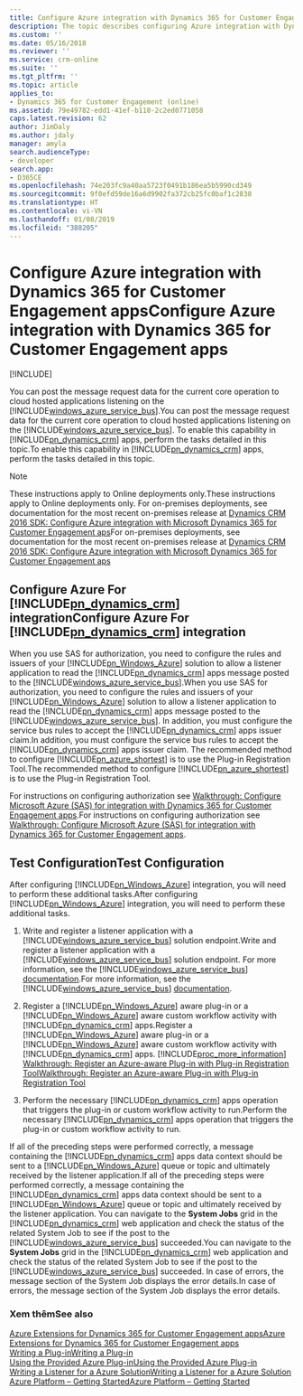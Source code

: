 ```yaml
---
title: Configure Azure integration with Dynamics 365 for Customer Engagement apps (Developer Guide for Dynamics 365 for Customer Engagement apps) | MicrosoftDocs
description: The topic describes configuring Azure integration with Dynamics 365 for Customer Engagement apps.
ms.custom: ''
ms.date: 05/16/2018
ms.reviewer: ''
ms.service: crm-online
ms.suite: ''
ms.tgt_pltfrm: ''
ms.topic: article
applies_to:
- Dynamics 365 for Customer Engagement (online)
ms.assetid: 79e49782-edd1-41ef-b110-2c2ed0771058
caps.latest.revision: 62
author: JimDaly
ms.author: jdaly
manager: amyla
search.audienceType:
- developer
search.app:
- D365CE
ms.openlocfilehash: 74e203fc9a40aa5723f0491b186ea5b5990cd349
ms.sourcegitcommit: 9f0efd59de16a6d9902fa372cb25fc0baf1c2838
ms.translationtype: HT
ms.contentlocale: vi-VN
ms.lasthandoff: 01/08/2019
ms.locfileid: "388205"
---
```

# <a name="configure-azure-integration-with-dynamics-365-for-customer-engagement-apps"></a><span data-ttu-id="0a917-103">Configure Azure integration with Dynamics 365 for Customer Engagement apps</span><span class="sxs-lookup"><span data-stu-id="0a917-103">Configure Azure integration with Dynamics 365 for Customer Engagement apps</span></span>

[!INCLUDE[](../includes/cc_applies_to_update_9_0_0.md)]

<span data-ttu-id="0a917-104">You can post the message request data for the current core operation to cloud hosted applications listening on the [!INCLUDE[windows_azure_service_bus](../includes/windows-azure-service-bus.md)].</span><span class="sxs-lookup"><span data-stu-id="0a917-104">You can post the message request data for the current core operation to cloud hosted applications listening on the [!INCLUDE[windows_azure_service_bus](../includes/windows-azure-service-bus.md)].</span></span> <span data-ttu-id="0a917-105">To enable this capability in [!INCLUDE[pn_dynamics_crm](../includes/pn-dynamics-crm.md)] apps, perform the tasks detailed in this topic.</span><span class="sxs-lookup"><span data-stu-id="0a917-105">To enable this capability in [!INCLUDE[pn_dynamics_crm](../includes/pn-dynamics-crm.md)] apps, perform the tasks detailed in this topic.</span></span>  

> [!NOTE]
> <span data-ttu-id="0a917-106">These instructions apply to Online deployments only.</span><span class="sxs-lookup"><span data-stu-id="0a917-106">These instructions apply to Online deployments only.</span></span> <span data-ttu-id="0a917-107">For on-premises deployments, see documentation for the most recent on-premises release at [Dynamics CRM 2016 SDK: Configure Azure integration with Microsoft Dynamics 365 for Customer Engagement aps](https://msdn.microsoft.com/library/gg309340.aspx)</span><span class="sxs-lookup"><span data-stu-id="0a917-107">For on-premises deployments, see documentation for the most recent on-premises release at [Dynamics CRM 2016 SDK: Configure Azure integration with Microsoft Dynamics 365 for Customer Engagement aps](https://msdn.microsoft.com/library/gg309340.aspx)</span></span>
  

<a name="bkmk_configureappfabric"></a>
   
## <a name="configure-azure-for-includepndynamicscrmincludespn-dynamics-crmmd-integration"></a><span data-ttu-id="0a917-108">Configure Azure For [!INCLUDE[pn_dynamics_crm](../includes/pn-dynamics-crm.md)] integration</span><span class="sxs-lookup"><span data-stu-id="0a917-108">Configure Azure For [!INCLUDE[pn_dynamics_crm](../includes/pn-dynamics-crm.md)] integration</span></span>

<span data-ttu-id="0a917-109">When you use SAS for authorization, you need to configure the rules and issuers of your [!INCLUDE[pn_Windows_Azure](../includes/pn-windows-azure.md)] solution to allow a listener application to read the [!INCLUDE[pn_dynamics_crm](../includes/pn-dynamics-crm.md)] apps message posted to the [!INCLUDE[windows_azure_service_bus](../includes/windows-azure-service-bus.md)].</span><span class="sxs-lookup"><span data-stu-id="0a917-109">When you use SAS for authorization, you need to configure the rules and issuers of your [!INCLUDE[pn_Windows_Azure](../includes/pn-windows-azure.md)] solution to allow a listener application to read the [!INCLUDE[pn_dynamics_crm](../includes/pn-dynamics-crm.md)] apps message posted to the [!INCLUDE[windows_azure_service_bus](../includes/windows-azure-service-bus.md)].</span></span> <span data-ttu-id="0a917-110">In addition, you must configure the service bus rules to accept the [!INCLUDE[pn_dynamics_crm](../includes/pn-dynamics-crm.md)] apps issuer claim.</span><span class="sxs-lookup"><span data-stu-id="0a917-110">In addition, you must configure the service bus rules to accept the [!INCLUDE[pn_dynamics_crm](../includes/pn-dynamics-crm.md)] apps issuer claim.</span></span> <span data-ttu-id="0a917-111">The recommended method to configure [!INCLUDE[pn_azure_shortest](../includes/pn-azure-shortest.md)] is to use the Plug-in Registration Tool.</span><span class="sxs-lookup"><span data-stu-id="0a917-111">The recommended method to configure [!INCLUDE[pn_azure_shortest](../includes/pn-azure-shortest.md)] is to use the Plug-in Registration Tool.</span></span>  
  
<span data-ttu-id="0a917-112">For instructions on configuring authorization see [Walkthrough: Configure Microsoft Azure (SAS) for integration with Dynamics 365 for Customer Engagement apps](walkthrough-configure-azure-sas-integration.md).</span><span class="sxs-lookup"><span data-stu-id="0a917-112">For instructions on configuring authorization see [Walkthrough: Configure Microsoft Azure (SAS) for integration with Dynamics 365 for Customer Engagement apps](walkthrough-configure-azure-sas-integration.md).</span></span>  

## <a name="test-configuration"></a><span data-ttu-id="0a917-113">Test Configuration</span><span class="sxs-lookup"><span data-stu-id="0a917-113">Test Configuration</span></span>

<span data-ttu-id="0a917-114">After configuring [!INCLUDE[pn_Windows_Azure](../includes/pn-windows-azure.md)] integration, you will need to perform these additional tasks.</span><span class="sxs-lookup"><span data-stu-id="0a917-114">After configuring [!INCLUDE[pn_Windows_Azure](../includes/pn-windows-azure.md)] integration, you will need to perform these additional tasks.</span></span>  
  
1. <span data-ttu-id="0a917-115">Write and register a listener application with a [!INCLUDE[windows_azure_service_bus](../includes/windows-azure-service-bus.md)] solution endpoint.</span><span class="sxs-lookup"><span data-stu-id="0a917-115">Write and register a listener application with a [!INCLUDE[windows_azure_service_bus](../includes/windows-azure-service-bus.md)] solution endpoint.</span></span> <span data-ttu-id="0a917-116">For more information, see the [!INCLUDE[windows_azure_service_bus](../includes/windows-azure-service-bus.md)] [documentation](https://azure.microsoft.com/en-us/documentation/articles/service-bus-fundamentals-hybrid-solutions/).</span><span class="sxs-lookup"><span data-stu-id="0a917-116">For more information, see the [!INCLUDE[windows_azure_service_bus](../includes/windows-azure-service-bus.md)] [documentation](https://azure.microsoft.com/en-us/documentation/articles/service-bus-fundamentals-hybrid-solutions/).</span></span>  
  
2. <span data-ttu-id="0a917-117">Register a [!INCLUDE[pn_Windows_Azure](../includes/pn-windows-azure.md)] aware plug-in or a [!INCLUDE[pn_Windows_Azure](../includes/pn-windows-azure.md)] aware custom workflow activity with [!INCLUDE[pn_dynamics_crm](../includes/pn-dynamics-crm.md)] apps.</span><span class="sxs-lookup"><span data-stu-id="0a917-117">Register a [!INCLUDE[pn_Windows_Azure](../includes/pn-windows-azure.md)] aware plug-in or a [!INCLUDE[pn_Windows_Azure](../includes/pn-windows-azure.md)] aware custom workflow activity with [!INCLUDE[pn_dynamics_crm](../includes/pn-dynamics-crm.md)] apps.</span></span> [!INCLUDE[proc_more_information](../includes/proc-more-information.md)] <span data-ttu-id="0a917-118">[Walkthrough: Register an Azure-aware Plug-in with Plug-in Registration Tool](walkthrough-register-azure-aware-plug-in-using-plug-in-registration-tool.md)</span><span class="sxs-lookup"><span data-stu-id="0a917-118">[Walkthrough: Register an Azure-aware Plug-in with Plug-in Registration Tool](walkthrough-register-azure-aware-plug-in-using-plug-in-registration-tool.md)</span></span>  
  
3. <span data-ttu-id="0a917-119">Perform the necessary [!INCLUDE[pn_dynamics_crm](../includes/pn-dynamics-crm.md)] apps operation that triggers the plug-in or custom workflow activity to run.</span><span class="sxs-lookup"><span data-stu-id="0a917-119">Perform the necessary [!INCLUDE[pn_dynamics_crm](../includes/pn-dynamics-crm.md)] apps operation that triggers the plug-in or custom workflow activity to run.</span></span>  
  
<span data-ttu-id="0a917-120">If all of the preceding steps were performed correctly, a message containing the [!INCLUDE[pn_dynamics_crm](../includes/pn-dynamics-crm.md)] apps data context should be sent to a [!INCLUDE[pn_Windows_Azure](../includes/pn-windows-azure.md)] queue or topic and ultimately received by the listener application.</span><span class="sxs-lookup"><span data-stu-id="0a917-120">If all of the preceding steps were performed correctly, a message containing the [!INCLUDE[pn_dynamics_crm](../includes/pn-dynamics-crm.md)] apps data context should be sent to a [!INCLUDE[pn_Windows_Azure](../includes/pn-windows-azure.md)] queue or topic and ultimately received by the listener application.</span></span> <span data-ttu-id="0a917-121">You can navigate to the **System Jobs** grid in the [!INCLUDE[pn_dynamics_crm](../includes/pn-dynamics-crm.md)] web application and check the status of the related System Job to see if the post to the [!INCLUDE[windows_azure_service_bus](../includes/windows-azure-service-bus.md)] succeeded.</span><span class="sxs-lookup"><span data-stu-id="0a917-121">You can navigate to the **System Jobs** grid in the [!INCLUDE[pn_dynamics_crm](../includes/pn-dynamics-crm.md)] web application and check the status of the related System Job to see if the post to the [!INCLUDE[windows_azure_service_bus](../includes/windows-azure-service-bus.md)] succeeded.</span></span> <span data-ttu-id="0a917-122">In case of errors, the message section of the System Job displays the error details.</span><span class="sxs-lookup"><span data-stu-id="0a917-122">In case of errors, the message section of the System Job displays the error details.</span></span>  
 
  
<!-- 
The following information is for on-premises only.
TODO: Review and add back relevant content when a v9 on-premise release ships

<a name="bkmk_obtain"></a>

## Get a public certificate

[!INCLUDE[pn_CRM_Online](../includes/pn-crm-online.md)] users can download a public certificate from the web application by going to **Settings** > **Customizations** > **Developer Resources**. On that page, click the **Download Certificate** link below **Microsoft Azure Issuer Certificate** to download and save the public certificate. In addition, write down the issuer name because you’ll need it later.  
  
For [!INCLUDE[pn_crm_shortest](../includes/pn-crm-shortest.md)] on-premises and IFD installations, you can purchase a private certificate from an issuing authority. Import the certificate file into the Personal\Certificates store on your computer using the certificate [!INCLUDE[pn_Microsoft_Management_Console](../includes/pn-microsoft-management-console.md)] snap-in. Next, export a public key file of your certificate in Base64 format. This public certificate will be used in the next task. For more information, see the MMC Help.  
  
[!INCLUDE[cc_sdk_onpremises_note](../includes/cc-sdk-onpremises-note.md)]

<a name="bkmk_configurecrm"></a>

## Configure [!INCLUDE[pn_dynamics_crm](../includes/pn-dynamics-crm.md)] apps for Azure integration
  
For [!INCLUDE[pn_crm_shortest](../includes/pn-crm-shortest.md)] on-premises and IFD deployments, configuring the server for [!INCLUDE[pn_Windows_Azure](../includes/pn-windows-azure.md)] integration involves storing the public certificate in the [!INCLUDE[pn_dynamics_crm](../includes/pn-dynamics-crm.md)] apps configuration database and setting the proper security access to the certificate so [!INCLUDE[pn_dynamics_crm](../includes/pn-dynamics-crm.md)] apps can read it. [!INCLUDE[pn_CRM_Online](../includes/pn-crm-online.md)] comes pre-configured to work with [!INCLUDE[pn_Windows_Azure](../includes/pn-windows-azure.md)].
  
> [!IMPORTANT]
>  For the [!INCLUDE[pn_crm_shortest](../includes/pn-crm-shortest.md)] and [!INCLUDE[windows_azure_service_bus](../includes/windows-azure-service-bus.md)] integration feature to work, the [!INCLUDE[pn_dynamics_crm](../includes/pn-dynamics-crm.md)] apps asynchronous service must have access to the Internet through the server’s firewall. The server where the Asynchronous Service role is installed must be exposed to the Internet, and the account that the service runs under must have Internet access. Only outbound connections on ports 80 and 443 are required. Inbound connection access is not required. Use the Windows Firewall control panel to enable outbound connections for the `CrmAsyncService.exe` application located on the server in the `%PROGRAMFILES%\Microsoft Dynamics CRM\Server\bin` folder.   -->
  

  
### <a name="see-also"></a><span data-ttu-id="0a917-123">Xem thêm</span><span class="sxs-lookup"><span data-stu-id="0a917-123">See also</span></span>

[<span data-ttu-id="0a917-124">Azure Extensions for Dynamics 365 for Customer Engagement apps</span><span class="sxs-lookup"><span data-stu-id="0a917-124">Azure Extensions for Dynamics 365 for Customer Engagement apps</span></span>](azure-extensions.md)<br />
[<span data-ttu-id="0a917-125">Writing a Plug-in</span><span class="sxs-lookup"><span data-stu-id="0a917-125">Writing a Plug-in</span></span>](write-plugin.md)<br />
[<span data-ttu-id="0a917-126">Using the Provided Azure Plug-in</span><span class="sxs-lookup"><span data-stu-id="0a917-126">Using the Provided Azure Plug-in</span></span>](work-data-azure-solution.md)<br />
[<span data-ttu-id="0a917-127">Writing a Listener for a Azure Solution</span><span class="sxs-lookup"><span data-stu-id="0a917-127">Writing a Listener for a Azure Solution</span></span>](write-listener-application-azure-solution.md)<br />
[<span data-ttu-id="0a917-128">Azure Platform – Getting Started</span><span class="sxs-lookup"><span data-stu-id="0a917-128">Azure Platform – Getting Started</span></span>](http://www.microsoft.com/windowsazure/learn/get-started/)
